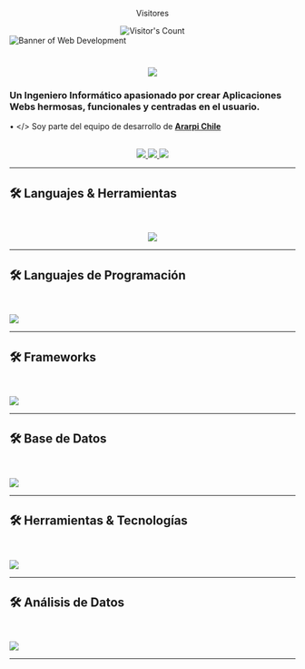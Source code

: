 <div align="center"> 
  <p>Visitores</p>
  <img src="https://profile-counter.glitch.me/{RodensRosier}/count.svg" alt="Visitor's Count" />
</div>
<img src="https://github.com/{RodensRosier}/{RodensRosier}/blob/main/Desarrollo_Web.jpg" alt="Banner of Web Development">
<h1 align="center">
    <img src="https://readme-typing-svg.herokuapp.com/?font=Inter&size=48&center=true&vCenter=true&width=500&height=70&color=4493F8&duration=4000&lines=+¡Hola+a+todos+(as)!+👋;+Soy+Rodens+Rosier!;" />
</h1>

### Un Ingeniero Informático apasionado por crear Aplicaciones Webs hermosas, funcionales y centradas en el usuario.

• </> Soy parte del equipo de desarrollo de **[Ararpi Chile](https://ararpi.com)**

<br>

<div align="center">
  <a href="rodensrosier1@gmail.com">
    <img src="https://img.shields.io/badge/Gmail-333333?style=for-the-badge&logo=gmail&logoColor=red" />
  </a>
  <a href="https://linkedin.com/in/rodensrosier" target="_blank">
    <img src="https://img.shields.io/badge/LinkedIn-0077B5?style=for-the-badge&logo=linkedin&logoColor=white" target="_blank" />
  </a>
  <a href="https://instagram.com/RodensRosier/" target="_blank">
    <img src="https://img.shields.io/badge/Instagram-000000?style=for-the-badge&logo=instagram&logoColor=white" target="_blank" />
  </a>
</div>

<hr>

## 🛠️ Languajes & Herramientas

<br>

<p align="center">
  <img src="https://skillicons.dev/icons?i=mysql,css,django,git,github,html,javascript,python,react,sass" />
</p>

<hr>

## 🛠️ Languajes de Programación

<br>

<p>
  <img src="https://skillicons.dev/icons?i=javascript,python" />
</p>

<hr>

## 🛠️ Frameworks

<br>

<p>
  <img src="https://skillicons.dev/icons?i=django,react" />
</p>

<hr>

## 🛠️ Base de Datos

<br>

<p>
  <img src="https://skillicons.dev/icons?i=mysql" />
</p>

<hr>

## 🛠️ Herramientas & Tecnologías

<br>

<p>
  <img src="https://skillicons.dev/icons?i=linux,git,github" />
</p>

<hr>

## 🛠️ Análisis de Datos

<br>

<p>
  <img src="https://skillicons.dev/icons?i=numpy,pandas,powerbi,tableau" />
</p>

<hr>
